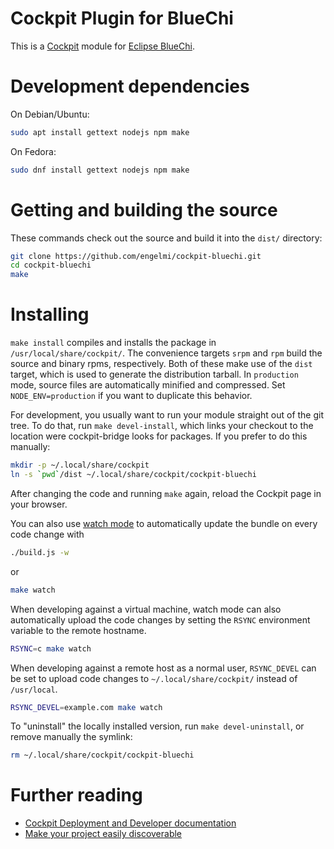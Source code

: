 # Cockpit Plugin for BlueChi

This is a [Cockpit](https://cockpit-project.org/) module for [Eclipse BlueChi](https://github.com/eclipse-bluechi/bluechi/).

# Development dependencies

On Debian/Ubuntu:

```bash
sudo apt install gettext nodejs npm make
```

On Fedora:

```bash
sudo dnf install gettext nodejs npm make
```

# Getting and building the source

These commands check out the source and build it into the `dist/` directory:

```bash
git clone https://github.com/engelmi/cockpit-bluechi.git
cd cockpit-bluechi
make
```

# Installing

`make install` compiles and installs the package in `/usr/local/share/cockpit/`. The
convenience targets `srpm` and `rpm` build the source and binary rpms,
respectively. Both of these make use of the `dist` target, which is used
to generate the distribution tarball. In `production` mode, source files are
automatically minified and compressed. Set `NODE_ENV=production` if you want to
duplicate this behavior.

For development, you usually want to run your module straight out of the git
tree. To do that, run `make devel-install`, which links your checkout to the
location were cockpit-bridge looks for packages. If you prefer to do
this manually:

```bash
mkdir -p ~/.local/share/cockpit
ln -s `pwd`/dist ~/.local/share/cockpit/cockpit-bluechi
```

After changing the code and running `make` again, reload the Cockpit page in
your browser.

You can also use
[watch mode](https://esbuild.github.io/api/#watch) to
automatically update the bundle on every code change with

```bash
./build.js -w
```

or

```bash
make watch
```

When developing against a virtual machine, watch mode can also automatically upload
the code changes by setting the `RSYNC` environment variable to
the remote hostname.

```bash
RSYNC=c make watch
```

When developing against a remote host as a normal user, `RSYNC_DEVEL` can be
set to upload code changes to `~/.local/share/cockpit/` instead of
`/usr/local`.

```bash
RSYNC_DEVEL=example.com make watch
```

To "uninstall" the locally installed version, run `make devel-uninstall`, or
remove manually the symlink:

```bash
rm ~/.local/share/cockpit/cockpit-bluechi
```

# Further reading

- [Cockpit Deployment and Developer documentation](https://cockpit-project.org/guide/latest/)
- [Make your project easily discoverable](https://cockpit-project.org/blog/making-a-cockpit-application.html)
